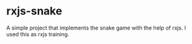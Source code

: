 # rxjs-snake
A simple project that implements the snake game with the help of rxjs. I used this as rxjs training.
